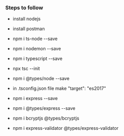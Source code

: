 ### Steps to follow

- install nodejs
- install postman

- npm i ts-node --save
- npm i nodemon --save
- npm i typescript --save
- npx tsc --init
- npm i @types/node --save

- in .tsconfig.json file make "target": "es2017"

- npm i express --save
- npm i @types/express --save

- npm i bcryptjs @types/bcryptjs
- npm i express-validator @types/express-validator
